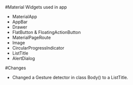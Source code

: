 #Material Widgets used in app
- MaterialApp
- AppBar
- Drawer
- FlatButton & FloatingActionButton
- MaterialPageRoute
- Image
- CircularProgressIndicator
- ListTitle
- AlertDialog


#Changes
- Changed a Gesture detector in class Body() to a ListTitle.
